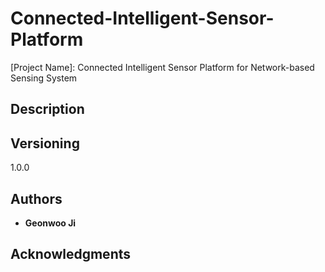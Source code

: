 # Connected-Intelligent-Sensor-Platform

[Project Name]: Connected Intelligent Sensor Platform for Network-based Sensing System

## Description

## Versioning

1.0.0

## Authors

* **Geonwoo Ji** 


## Acknowledgments

